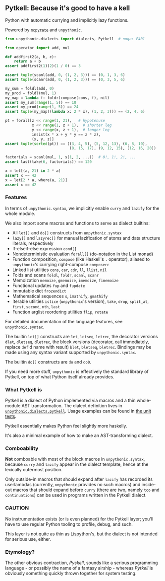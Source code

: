 ## Pytkell: Because it's good to have a kell

Python with automatic currying and implicitly lazy functions.

Powered by [`mcpyrate`](https://github.com/Technologicat/mcpyrate/) and `unpythonic`.

```python
from unpythonic.dialects import dialects, Pytkell  # noqa: F401

from operator import add, mul

def addfirst2(a, b, c):
    return a + b
assert addfirst2(1)(2)(1 / 0) == 3

assert tuple(scanl(add, 0, (1, 2, 3))) == (0, 1, 3, 6)
assert tuple(scanr(add, 0, (1, 2, 3))) == (0, 3, 5, 6)

my_sum = foldl(add, 0)
my_prod = foldl(mul, 1)
my_map = lambda f: foldr(compose(cons, f), nil)
assert my_sum(range(1, 5)) == 10
assert my_prod(range(1, 5)) == 24
assert tuple(my_map((lambda x: 2 * x), (1, 2, 3))) == (2, 4, 6)

pt = forall[z << range(1, 21),   # hypotenuse
            x << range(1, z + 1),  # shorter leg
            y << range(x, z + 1),  # longer leg
            insist(x * x + y * y == z * z),
            (x, y, z)]
assert tuple(sorted(pt)) == ((3, 4, 5), (5, 12, 13), (6, 8, 10),
                             (8, 15, 17), (9, 12, 15), (12, 16, 20))

factorials = scanl(mul, 1, s(1, 2, ...))  # 0!, 1!, 2!, ...
assert last(take(6, factorials)) == 120

x = let[(a, 21) in 2 * a]
assert x == 42
x = let[2 * a, where(a, 21)]
assert x == 42
```

### Features

In terms of ``unpythonic.syntax``, we implicitly enable ``curry`` and ``lazify`` for the whole module.

We also import some macros and functions to serve as dialect builtins:

  - All ``let[]`` and ``do[]`` constructs from ``unpythonic.syntax``
  - ``lazy[]`` and ``lazyrec[]`` for manual lazification of atoms and data structure literals, respectively
  - If-elseif-else expression ``cond[]``
  - Nondeterministic evaluation ``forall[]`` (do-notation in the List monad)
  - Function composition, ``compose`` (like Haskell's ``.`` operator), aliased to `unpythonic`'s currying right-compose ``composerc``
  - Linked list utilities ``cons``, ``car``, ``cdr``, ``ll``, ``llist``, ``nil``
  - Folds and scans ``foldl``, ``foldr``, ``scanl``, ``scanr``
  - Memoization ``memoize``, ``gmemoize``, ``imemoize``, ``fimemoize``
  - Functional updates ``fup`` and ``fupdate``
  - Immutable dict ``frozendict``
  - Mathematical sequences ``s``, ``imathify``, ``gmathify``
  - Iterable utilities ``islice`` (`unpythonic`'s version), ``take``, ``drop``, ``split_at``, ``first``, ``second``, ``nth``, ``last``
  - Function arglist reordering utilities ``flip``, ``rotate``

For detailed documentation of the language features, see [``unpythonic.syntax``](https://github.com/Technologicat/unpythonic/tree/master/doc/macros.md).

The builtin ``let[]`` constructs are ``let``, ``letseq``, ``letrec``, the decorator versions ``dlet``, ``dletseq``, ``dletrec``, the block versions (decorator, call immediately, replace `def`'d name with result) ``blet``, ``bletseq``, ``bletrec``. Bindings may be made using any syntax variant supported by ``unpythonic.syntax``.

The builtin ``do[]`` constructs are ``do`` and ``do0``.

If you need more stuff, `unpythonic` is effectively the standard library of Pytkell, on top of what Python itself already provides.


### What Pytkell is

Pytkell is a dialect of Python implemented via macros and a thin whole-module AST transformation. The dialect definition lives in [`unpythonic.dialects.pytkell`](../../unpythonic/dialects/lispython.py). Usage examples can be found in [the unit tests](../../unpythonic/dialects/tests/test_pytkell.py).

Pytkell essentially makes Python feel slightly more haskelly.

It's also a minimal example of how to make an AST-transforming dialect.


### Comboability

**Not** comboable with most of the block macros in ``unpythonic.syntax``, because ``curry`` and ``lazify`` appear in the dialect template, hence at the lexically outermost position.

Only outside-in macros that should expand after ``lazify`` has recorded its userlambdas (currently, `unpythonic` provides no such macros) and inside-out macros that should expand before ``curry`` (there are two, namely ``tco`` and ``continuations``) can be used in programs written in the Pytkell dialect.


### CAUTION

No instrumentation exists (or is even planned) for the Pytkell layer; you'll have to use regular Python tooling to profile, debug, and such.

This layer is not quite as thin as Lispython's, but the dialect is not intended for serious use, either.


### Etymology?

The other obvious contraction, *Pyskell*, sounds like a serious programming language - or possibly the name of a fantasy airship - whereas *Pytkell* is obviously something quickly thrown together for system testing.
